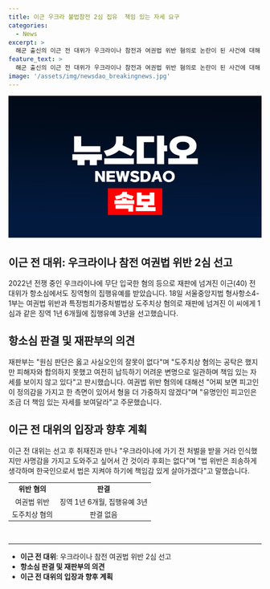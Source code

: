 ```yaml
---
title: 이근 우크라 불법참전 2심 집유  책임 있는 자세 요구
categories:
  - News
excerpt: >
  해군 출신의 이근 전 대위가 우크라이나 참전과 여권법 위반 혐의로 논란이 된 사건에 대해 2심에서도 징역형의 집행유예를 받았다. 이에 대한 박정희 판사의 판결에는 갈려진 반응이 나오고 있으며, 피고인의 책임감과 법 지키기 다짐하는 발언도 이목을 끈다. 건전한 사회 구성원의 의무와 책임에 대한 인식 전환을 촉구하는 내용이다.
feature_text: >
  해군 출신의 이근 전 대위가 우크라이나 참전과 여권법 위반 혐의로 논란이 된 사건에 대해 2심에서도 징역형의 집행유예를 받았다. 이에 대한 박정희 판사의 판결에는 갈려진 반응이 나오고 있으며, 피고인의 책임감과 법 지키기 다짐하는 발언도 이목을 끈다. 건전한 사회 구성원의 의무와 책임에 대한 인식 전환을 촉구하는 내용이다.
image: '/assets/img/newsdao_breakingnews.jpg'
---
```


<p><img src="/assets/img/newsdao_breakingnews.jpg" alt="firstkoreanews 속보" /></p>

<h2 data-ke-size="size26">이근 전 대위: 우크라이나 참전 여권법 위반 2심 선고</h2>

<p data-ke-size="size16">2022년 전쟁 중인 우크라이나에 무단 입국한 혐의 등으로 재판에 넘겨진 이근(40) 전 대위가 항소심에서도 징역형의 집행유예를 받았습니다. 18일 서울중앙지법 형사항소4-1부는 여권법 위반과 특정범죄가중처벌법상 도주치상 혐의로 재판에 넘겨진 이 씨에게 1심과 같은 징역 1년 6개월에 집행유예 3년을 선고했습니다.</p>

<h2 data-ke-size="size26">항소심 판결 및 재판부의 의견</h2>

<p data-ke-size="size16">재판부는 "원심 판단은 옳고 사실오인의 잘못이 없다"며 "도주치상 혐의는 공탁은 했지만 피해자와 합의하지 못했고 여전히 납득하기 어려운 변명으로 일관하며 책임 있는 자세를 보이지 않고 있다"고 판시했습니다. 여권법 위반 혐의에 대해선 "어찌 보면 피고인이 정의감을 가지고 한 측면이 있어서 형을 더 가중하지 않겠다"며 "유명인인 피고인은 조금 더 책임 있는 자세를 보여달라"고 주문했습니다.</p>

<h2 data-ke-size="size26">이근 전 대위의 입장과 향후 계획</h2>

<p data-ke-size="size16">이근 전 대위는 선고 후 취재진과 만나 "우크라이나에 가기 전 처벌을 받을 거라 인식했지만 사명감을 가지고 도와주고 싶어서 간 것이라 후회는 없다"며 "법 위반은 죄송하게 생각하며 한국인으로서 법은 지켜야 하기에 책임감 있게 살아가겠다"고 말했습니다.</p>

<table>
    <tbody>
        <tr>
            <td style="text-align: center; height: 17px;"><b>위반 혐의</b></td>
            <td style="text-align: center; height: 17px;"><b>판결</b></td>
        </tr>
        <tr>
            <td style="text-align: center; height: 17px;">여권법 위반</td>
            <td style="text-align: center; height: 17px;">징역 1년 6개월, 집행유예 3년</td>
        </tr>
        <tr>
            <td style="text-align: center; height: 17px;">도주치상 혐의</td>
            <td style="text-align: center; height: 17px;">판결 없음</td>
        </tr>
    </tbody>
</table>

<p data-ke-size="size16">&nbsp;</p>

<hr>

<ul>
    <li><b>이근 전 대위</b>: 우크라이나 참전 여권법 위반 2심 선고</li>
    <li><b>항소심 판결 및 재판부의 의견</b></li>
    <li><b>이근 전 대위의 입장과 향후 계획</b></li>
</ul>

